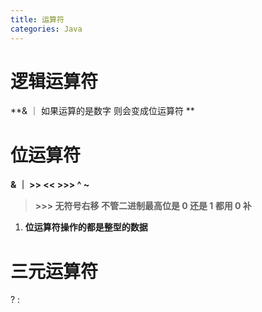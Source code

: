 ```yaml
---
title: 运算符
categories: Java
---
```


# 逻辑运算符

**& ｜ 如果运算的是数字 则会变成位运算符 **

# 位运算符

**& ｜ >> << >>> ^ ~**

> **>>> 无符号右移 不管二进制最高位是 0 还是 1 都用 0 补**

1. **位运算符操作的都是整型的数据**

# 三元运算符

? :
